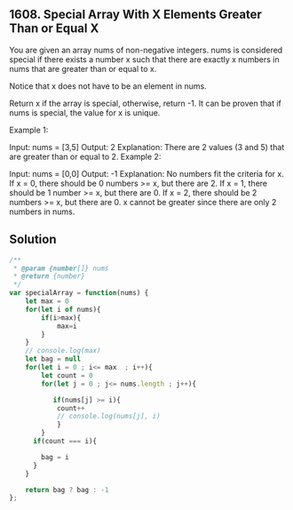 ## 1608. Special Array With X Elements Greater Than or Equal X

You are given an array nums of non-negative integers. nums is considered special if there exists a number x such that there are exactly x numbers in nums that are greater than or equal to x.

Notice that x does not have to be an element in nums.

Return x if the array is special, otherwise, return -1. It can be proven that if nums is special, the value for x is unique.

 

Example 1:

Input: nums = [3,5]
Output: 2
Explanation: There are 2 values (3 and 5) that are greater than or equal to 2.
Example 2:

Input: nums = [0,0]
Output: -1
Explanation: No numbers fit the criteria for x.
If x = 0, there should be 0 numbers >= x, but there are 2.
If x = 1, there should be 1 number >= x, but there are 0.
If x = 2, there should be 2 numbers >= x, but there are 0.
x cannot be greater since there are only 2 numbers in nums.

## Solution

```jsx
/**
 * @param {number[]} nums
 * @return {number}
 */
var specialArray = function(nums) {
    let max = 0
    for(let i of nums){
        if(i>max){
            max=i
        }
    } 
    // console.log(max) 
    let bag = null
    for(let i = 0 ; i<= max  ; i++){
        let count = 0
        for(let j = 0 ; j<= nums.length ; j++){

           if(nums[j] >= i){
            count++
            // console.log(nums[j], i)
            }
        }
      if(count === i){

        bag = i
      }
    }

    return bag ? bag : -1
};
```